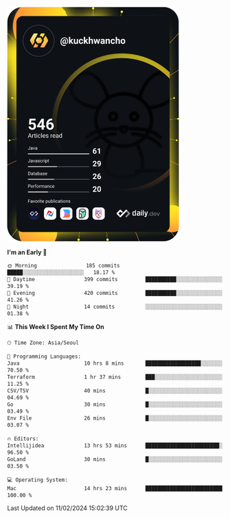 <a href="https://app.daily.dev/kuckhwancho"><img src="https://github.com/kuckjwi0928/kuckjwi0928/blob/master/devcard.svg" width="400" alt="Kuckjwi Devcard"/></a>

<!--START_SECTION:waka-->
**I'm an Early 🐤** 

```text
🌞 Morning                185 commits         █████░░░░░░░░░░░░░░░░░░░░   18.17 % 
🌆 Daytime                399 commits         ██████████░░░░░░░░░░░░░░░   39.19 % 
🌃 Evening                420 commits         ██████████░░░░░░░░░░░░░░░   41.26 % 
🌙 Night                  14 commits          ░░░░░░░░░░░░░░░░░░░░░░░░░   01.38 % 
```


📊 **This Week I Spent My Time On** 

```text
🕑︎ Time Zone: Asia/Seoul

💬 Programming Languages: 
Java                     10 hrs 8 mins       ██████████████████░░░░░░░   70.50 % 
Terraform                1 hr 37 mins        ███░░░░░░░░░░░░░░░░░░░░░░   11.25 % 
CSV/TSV                  40 mins             █░░░░░░░░░░░░░░░░░░░░░░░░   04.69 % 
Go                       30 mins             █░░░░░░░░░░░░░░░░░░░░░░░░   03.49 % 
Env File                 26 mins             █░░░░░░░░░░░░░░░░░░░░░░░░   03.07 % 

🔥 Editors: 
Intellijidea             13 hrs 53 mins      ████████████████████████░   96.50 % 
GoLand                   30 mins             █░░░░░░░░░░░░░░░░░░░░░░░░   03.50 % 

💻 Operating System: 
Mac                      14 hrs 23 mins      █████████████████████████   100.00 % 
```


 Last Updated on 11/02/2024 15:02:39 UTC
<!--END_SECTION:waka-->

